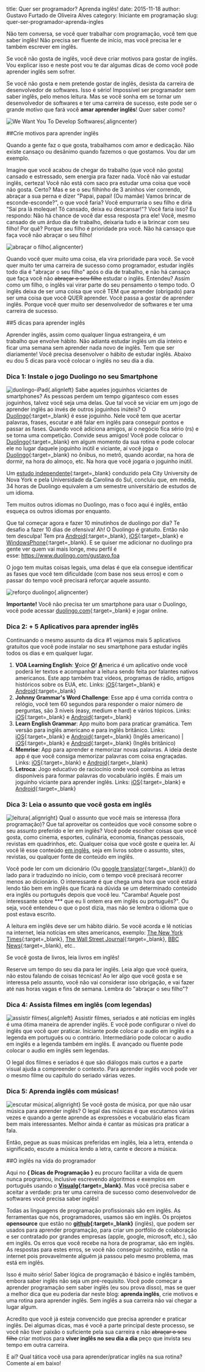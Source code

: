 title: Quer ser programador? Aprenda inglês!
date: 2015-11-18
author: Gustavo Furtado de Oliveira Alves
category: Iniciante em programação
slug: quer-ser-programador-aprenda-ingles

Não tem conversa, se você quer trabalhar com programação, você tem que
saber inglês! Não precisa ser fluente de início, mas você precisa ler e
também escrever em inglês.

Se você não gosta de inglês, você deve criar motivos para gostar de
inglês. Vou explicar isso e neste post vou te dar algumas dicas de como
você pode aprender inglês sem sofrer.

Se você não gosta e nem pretende gostar de inglês, desista da carreira
de desenvolvedor de softwares. Isso é sério! Impossível ser programador
sem saber inglês, pelo menos leitura. Mas se você sonha em se tornar um
desenvolvedor de softwares e ter uma carreira de sucesso, este pode ser
o grande motivo que fará você **amar aprender inglês**! Quer saber como?

![We Want You To Develop
Softwares](/images/quer-ser-programador-aprenda-ingles/WeWantYouToProgram.png){.aligncenter}

##Crie motivos para aprender inglês

Quando a gente faz o que gosta, trabalhamos com amor e dedicação. Não
existe cansaço ou desânimo quando fazemos o que gostamos. Vou dar um
exemplo.

Imagine que você acabou de chegar do trabalho (que você não gosta)
cansado e estressado, sem energia pra fazer nada. Você não vai estudar
inglês, certeza! Você não está com saco pra estudar uma coisa que você
não gosta. Certo? Mas e se o seu filhinho de 3 aninhos vier correndo,
abraçar a sua perna e dizer "Papai, papai! (Ou mamãe) Vamos brincar de
esconde-esconde?", o que você faria? Você empurraria o seu filho e diria
"Sai pra lá moleque! Tô cansado, deixa eu descansar!"? Você faria isso?
Eu respondo: Não há chance de você dar essa resposta pra ele! Você,
mesmo cansado de um árduo dia de trabalho, deixaria tudo e ia brincar
com seu filho! Por quê? Porque seu filho é prioridade pra você. Não há
cansaço que faça você não abraçar o seu filho!

![abraçar o
filho](/images/quer-ser-programador-aprenda-ingles/abraçar-o-filho.jpg){.aligncenter}

Quando você quer muito uma coisa, ela vira prioridade para você. Se você
quer muito ter uma carreira de sucesso como programador, estudar inglês
todo dia é "abraçar o seu filho" após o dia de trabalho, e não há
cansaço que faça você não <del>abraçar o seu filho</del> estudar o inglês.
Entendeu? Assim como um filho, o inglês vai virar parte do seu
pensamento o tempo todo. O inglês deixa de ser uma coisa que você
TEM que aprender (obrigado) para ser uma coisa que você QUER aprender.
Você passa a gostar de aprender inglês. Porque você quer muito ser
desenvolvedor de softwares e ter uma carreira de sucesso.

##5 dicas para aprender inglês

Aprender inglês, assim como qualquer língua estrangeira, é um
trabalho que envolve hábito. Não adianta estudar inglês um dia inteiro e
ficar uma semana sem aprender nada novo de inglês. Tem que ser
diariamente! Você precisa desenvolver o hábito de estudar inglês. Abaixo
eu dou 5 dicas para você colocar o inglês no seu dia a dia.

### Dica 1: Instale o jogo Duolingo no seu Smartphone

![duolingo-iPad](/images/quer-ser-programador-aprenda-ingles/duolingo-iPad-150x150.jpg){.alignleft}
Sabe aqueles joguinhos viciantes de smartphones? As pessoas perdem um tempo
gigantesco com esses joguinhos, talvez você seja uma delas. Que tal
você se viciar em um jogo de aprender inglês ao invés de outros
joguinhos inúteis? O [Duolingo](https://www.duolingo.com/){:target=\_blank} é esse
joguinho. Nele você tem que acertar palavras, frases, escutar e até
falar em inglês para conseguir pontos e passar as fases. Quando você
adiciona amigos, aí o negócio fica sério (rs) e se torna uma competição.
Convide seus amigos! Você pode colocar o
[Duolingo](https://www.duolingo.com/){:target=\_blank} em algum momento da sua rotina e
pode colocar ele no lugar daquele joguinho inútil e viciante, aí você
joga o [Duolingo](https://www.duolingo.com/){:target=\_blank} no ônibus, no metrô, quando
acordar, na hora de dormir, na hora do almoço, etc. Na hora que
você jogaria o joguinho inútil.

Um [estudo
independente](https://s3.amazonaws.com/duolingo-papers/other/vesselinov-grego.duolingo12.pdf){:target=\_blank}
conduzido pela City University de Nova York e pela Universidade da
Carolina do Sul, concluiu que, em média, 34 horas de Duolingo equivalem
a um semestre universitário de estudos de um idioma.

Tem muitos outros idiomas no Duolingo, mas o foco aqui é inglês, então
esqueça os outros idiomas por enquanto.

Que tal começar agora e fazer 10 minutinhos de duolingo por dia? Te
desafio a fazer 10 dias de ofensiva! Ah! O Duolingo é gratuito. Então
não tem desculpa! Tem pra
[Android](https://play.google.com/store/apps/details?id=com.duolingo){:target=\_blank},
[iOS](https://itunes.apple.com/br/app/duolingo-learn-spanish-french/id570060128?mt=8){:target=\_blank}
e
[WindowsPhone](https://www.microsoft.com/pt-br/store/apps/duolingo-learn-languages-for-free/9wzdncrcv5xn){:target=\_blank}.
E se quiser me adicionar no duolingo pra gente ver quem vai mais longe,
meu perfil é esse: <https://www.duolingo.com/gustavo.foa>

O jogo tem muitas coisas legais, uma delas é que ela consegue
identificar as fases que você tem dificuldade (com base nos seus erros)
e com o passar do tempo você precisará reforçar aquele assunto.

![reforço
duolingo](/images/quer-ser-programador-aprenda-ingles/reforço-duolingo.png){.aligncenter}

**Importante!** Você não precisa ter um smartphone para usar o Duolingo,
você pode acessar [duolingo.com](http://duolingo.com){:target=\_blank} e jogar online.

### Dica 2: + 5 Aplicativos para aprender inglês

Continuando o mesmo assunto da dica \#1 vejamos mais 5 aplicativos
gratuitos que você pode instalar no seu smartphone para estudar inglês
todos os dias e em qualquer lugar.

1.  **VOA Learning English**: <span
    style="text-decoration: underline;">**V**</span>oice <span
    style="text-decoration: underline;">**O**</span>f <span
    style="text-decoration: underline;">**A**</span>merica é um
    aplicativo onde você poderá ler textos e acompanhar a leitura sendo
    feita por falantes nativos americanos. Este app também traz vídeos,
    programas de rádio, artigos históricos sobre os EUA, etc.
    Links: [iOS](https://itunes.apple.com/br/app/voa-learning-english-update/id893509851){:target=\_blank} e
    [Android](https://play.google.com/store/apps/details?id=com.smartray.voa){:target=\_blank}
2.  **Johnny Grammar's Word Challenge**: Esse app é uma corrida contra o
    relógio, você tem 60 segundos para responder o maior número de
    perguntas, são 3 níveis (easy, medium e hard) e vários tópicos.
    Links:
    [iOS](https://itunes.apple.com/br/app/learn-english-johnny-grammars/id432488501?mt=8){:target=\_blank}
    e
    [Android](https://play.google.com/store/apps/details?id=com.ubl.spellmaster){:target=\_blank}
3.  **Learn English Grammar**: App muito bom para praticar gramática.
    Tem versão para inglês americano e para inglês britânico. Links:
    [iOS](https://itunes.apple.com/br/app/learnenglish-grammar-us-edition/id681083763?mt=8){:target=\_blank} e
    [Android](https://play.google.com/store/apps/details?id=bc.leg.us){:target=\_blank}
    (Inglês americano) |
    [iOS](https://itunes.apple.com/br/app/learnenglish-grammar-uk-edition/id488099900?mt=8){:target=\_blank}
    e [Android](https://play.google.com/store/apps/details?id=bc.leg){:target=\_blank}
    (Inglês britânico)
4.  **Memrise**: App para aprender e memorizar novas palavras. A ideia
    deste app é que você consiga memorizar palavras com
    coisa engraçadas. Links:
    [iOS](https://itunes.apple.com/br/app/memrise-ultimate-memorisation/id635966718?mt=8){:target=\_blank}
    e
    [Android](https://play.google.com/store/apps/details?id=com.memrise.android.memrisecompanion&hl=en){:target=\_blank}
5.  **Letroca**: Jogo educativo de raciocínio onde você combina as
    letras disponíveis para formar palavras do vocabulário inglês. É
    mais um joguinho viciante para aprender inglês. Links:
    [iOS](https://itunes.apple.com/app/id658511180?mt=8){:target=\_blank} e
    [Android](https://play.google.com/store/apps/details?id=air.com.fanatee.letroca){:target=\_blank}

### Dica 3: Leia o assunto que você gosta em inglês

![leitura](/images/quer-ser-programador-aprenda-ingles/leitura.jpg){.alignright}
Qual o assunto que
você mais se interessa (fora programação)? Que tal aproveitar os
conteúdos que você consome sobre o seu assunto preferido e ler em
inglês? Você pode escolher coisas que você gosta, como cinema, esportes,
culinária, economia, finanças pessoais, revistas em quadrinhos, etc.
Qualquer coisa que você goste e queira ler. Aí você lê esse conteúdo
<span style="text-decoration: underline;">em inglês</span>, seja em
livros sobre o assunto, sites, revistas, ou qualquer fonte de conteúdo
em inglês.

Você pode ler com um dicionário (Ou [google
translator](http://translate.google.com.br){:target=\_blank}) do lado para ir traduzindo
no início, com o tempo você precisará recorrer menos ao dicionário. O
interessante é que chega uma hora que você estará lendo tão bem em
inglês que ficará na dúvida se um determinado conteúdo era inglês ou
português depois que você leu. "Caramba! Aquele post
interessante sobre \*\*\* que eu li ontem era em inglês ou português?".
Ou seja, você entendeu o que o post dizia, mas não se lembra o
idioma que o post estava escrito.

A leitura em inglês deve ser um hábito diário. Se você acorda e lê
notícias na internet, leia notícias em sites americanos, exemplo: [The
New York Times](http://www.nytimes.com/){:target=\_blank}, [The Wall Street
Journal](http://www.wsj.com/){:target=\_blank}, [BBC News](http://www.bbc.com/news){:target=\_blank},
etc..

Se você gosta de livros, leia livros em inglês!

Reserve um tempo do seu dia para ler inglês. Leia algo que você queira,
não estou falando de coisas técnicas! Ao ler algo que você gosta e se
interessa pelo assunto, você não vai considerar isso obrigação, e vai
fazer até nas horas vagas e fins de semana. Lembra do "abraçar o seu
filho"?

### Dica 4: Assista filmes em inglês (com legendas)

![assistir
filmes](/images/quer-ser-programador-aprenda-ingles/assistir-filmes-300x201.jpg){.alignleft}
Assistir filmes,
seriados e até notícias em inglês é uma ótima maneira de aprender
inglês. E você pode configurar o nível do inglês que você quer
praticar. Iniciante pode colocar o audio em inglês e a legenda em
português ou o contrário. Intermediário pode colocar o audio em inglês e
a legenda também em inglês. E avançado ou fluente pode colocar o audio
em inglês sem legendas.

O legal dos filmes e seriados é que são diálogos mais curtos e a parte
visual ajuda a compreender o contexto. Para aprender inglês você pode
ver o mesmo filme ou capítulo do seriado várias vezes.

### Dica 5: Aprenda inglês com músicas!

![escutar
música](/images/quer-ser-programador-aprenda-ingles/escutar-música-150x150.jpg){.alignright}
Se você gosta de música, por que não usar música para aprender inglês? O legal
das músicas é que escutamos várias vezes e quando a gente aprende as
expressões e vocabulário elas ficam bem mais interessantes. Melhor ainda
é cantar as músicas pra praticar a fala.

Então, pegue as suas músicas preferidas em inglês, leia a letra,
entenda o significado, escute a música lendo a letra, cante e decore a
música.

##O inglês na vida do programador

Aqui no **{ Dicas de Programação }** eu procuro facilitar a vida de quem
nunca programou, inclusive escrevendo algoritmos e exemplos em português
usando o
**[Visualg](http://www.dicasdeprogramacao.com.br/linguagem-de-programacao-para-iniciantes/){:target=\_blank}**.
Mas você precisa saber e aceitar a verdade: pra ter uma carreira de
sucesso como desenvolvedor de softwares você precisa saber inglês!

Todas as linguagens de programação profissionais são em inglês. As
ferramentas que nós, programadores, usamos são em inglês. Os projetos
**opensource** que estão no **[github](http://github.com){:target=\_blank}** (inglês),
que podem ser usados para aprender programação, para criar um portfólio
de colaboração e ser contratado por grandes empresas (apple, google,
microsoft, etc.), são em inglês. Os erros que você recebe na hora de
programar, são em inglês. As respostas para estes erros, se você não
conseguir sozinho, estão na internet pois provavelmente alguém já passou
pelo mesmo problema, mas está em inglês.

Isso é muito sério! Saber lógica de programação é básico e inglês
também, embora saber inglês não seja um pré-requisito. Você pode começar
a aprender programação sem saber inglês (eu sou prova disso), mas se
quer a melhor dica que eu poderia dar neste blog: **aprenda inglês**,
crie motivos e uma rotina para aprender inglês. Sem inglês a sua
carreira não vai chegar a lugar algum.

Acredito que você já esteja convencido que precisa aprender e praticar
inglês. Dei algumas dicas, mas é você a parte principal deste processo,
se você não tiver paixão o suficiente pela sua carreira e não <del>abraçar o seu filho</del> criar motivos para **viver inglês no seu dia a dia** peço
que invista seu tempo em outra carreira.

E aí? Qual tática você usa para aprender/praticar inglês na sua rotina?
Comente aí em baixo!
